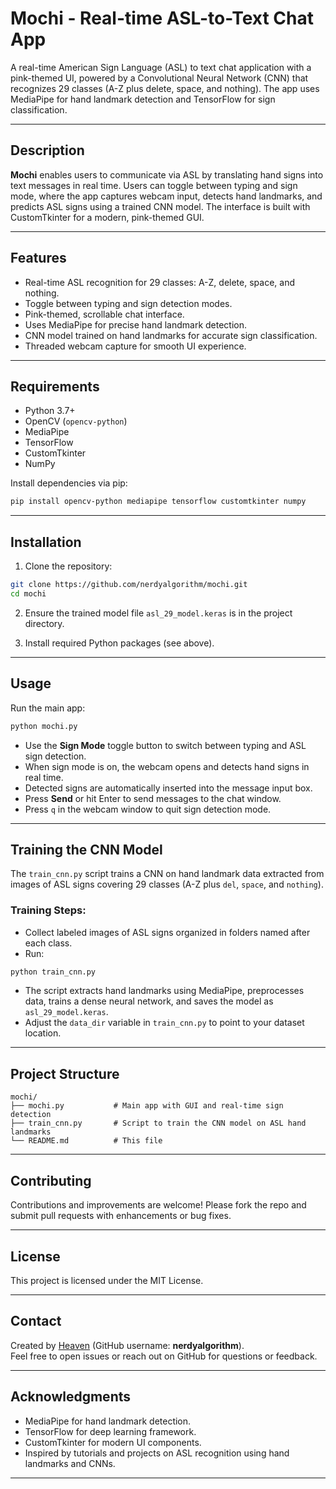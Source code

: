 # Mochi - Real-time ASL-to-Text Chat App

A real-time American Sign Language (ASL) to text chat application with a pink-themed UI, powered by a Convolutional Neural Network (CNN) that recognizes 29 classes (A-Z plus delete, space, and nothing). The app uses MediaPipe for hand landmark detection and TensorFlow for sign classification.

---

## Description

**Mochi** enables users to communicate via ASL by translating hand signs into text messages in real time. Users can toggle between typing and sign mode, where the app captures webcam input, detects hand landmarks, and predicts ASL signs using a trained CNN model. The interface is built with CustomTkinter for a modern, pink-themed GUI.

---

## Features

- Real-time ASL recognition for 29 classes: A-Z, delete, space, and nothing.
- Toggle between typing and sign detection modes.
- Pink-themed, scrollable chat interface.
- Uses MediaPipe for precise hand landmark detection.
- CNN model trained on hand landmarks for accurate sign classification.
- Threaded webcam capture for smooth UI experience.

---

## Requirements

- Python 3.7+
- OpenCV (`opencv-python`)
- MediaPipe
- TensorFlow
- CustomTkinter
- NumPy

Install dependencies via pip:

```bash
pip install opencv-python mediapipe tensorflow customtkinter numpy
```

---

## Installation

1. Clone the repository:

```bash
git clone https://github.com/nerdyalgorithm/mochi.git
cd mochi
```

2. Ensure the trained model file `asl_29_model.keras` is in the project directory.

3. Install required Python packages (see above).

---

## Usage

Run the main app:

```bash
python mochi.py
```

- Use the **Sign Mode** toggle button to switch between typing and ASL sign detection.
- When sign mode is on, the webcam opens and detects hand signs in real time.
- Detected signs are automatically inserted into the message input box.
- Press **Send** or hit Enter to send messages to the chat window.
- Press `q` in the webcam window to quit sign detection mode.

---

## Training the CNN Model

The `train_cnn.py` script trains a CNN on hand landmark data extracted from images of ASL signs covering 29 classes (A-Z plus `del`, `space`, and `nothing`).

### Training Steps:

- Collect labeled images of ASL signs organized in folders named after each class.
- Run:

```bash
python train_cnn.py
```

- The script extracts hand landmarks using MediaPipe, preprocesses data, trains a dense neural network, and saves the model as `asl_29_model.keras`.
- Adjust the `data_dir` variable in `train_cnn.py` to point to your dataset location.

---

## Project Structure

```
mochi/
├── mochi.py           # Main app with GUI and real-time sign detection
├── train_cnn.py       # Script to train the CNN model on ASL hand landmarks
└── README.md          # This file
```

---

## Contributing

Contributions and improvements are welcome! Please fork the repo and submit pull requests with enhancements or bug fixes.

---

## License

This project is licensed under the MIT License.

---

## Contact

Created by [Heaven](https://github.com/nerdyalgorithm) (GitHub username: **nerdyalgorithm**).  
Feel free to open issues or reach out on GitHub for questions or feedback.

---

## Acknowledgments

- MediaPipe for hand landmark detection.
- TensorFlow for deep learning framework.
- CustomTkinter for modern UI components.
- Inspired by tutorials and projects on ASL recognition using hand landmarks and CNNs.

---
